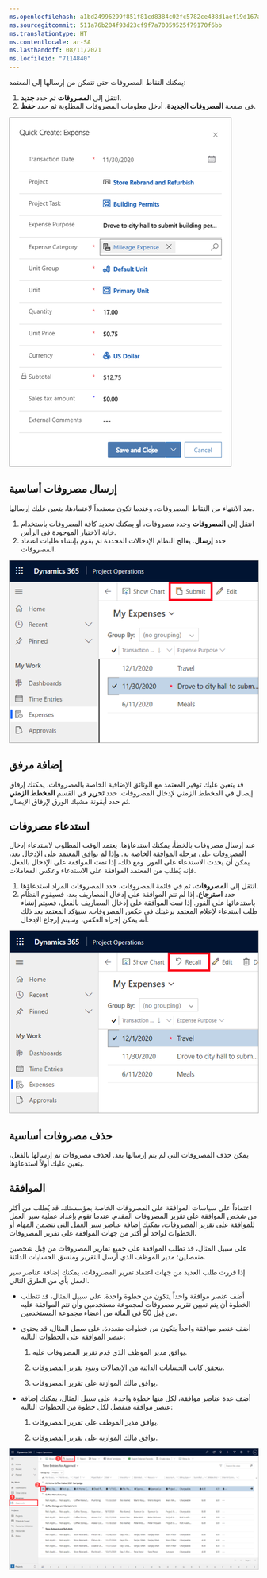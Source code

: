 ```yaml
---
ms.openlocfilehash: a1bd24996299f851f81cd8384c02fc5782ce438d1aef19d167a84edf34ffa19d
ms.sourcegitcommit: 511a76b204f93d23cf9f7a70059525f79170f6bb
ms.translationtype: HT
ms.contentlocale: ar-SA
ms.lasthandoff: 08/11/2021
ms.locfileid: "7114840"
---
```

يمكنك التقاط المصروفات حتى تتمكن من إرسالها إلى المعتمد:

1. انتقل إلى **المصروفات** ثم حدد **جديد**.
2. في صفحة **المصروفات الجديدة**، أدخل معلومات المصروفات المطلوبة ثم حدد **حفظ**.
 
![لقطة شاشة لصفحة إنشاء المصروفات بسرعة.](../media/create-expense-ss.png)

## <a name="submit-a-basic-expense"></a>إرسال مصروفات أساسية
بعد الانتهاء من التقاط المصروفات، وعندما تكون مستعداً لاعتمادها، يتعين عليك إرسالها.

1. انتقل إلى **المصروفات** وحدد مصروفات، أو يمكنك تحديد كافة المصروفات باستخدام خانة الاختيار الموجودة في الرأس.
2. حدد **إرسال**. يعالج النظام الإدخالات المحددة ثم يقوم بإنشاء طلبات اعتماد المصروفات.
 
![لقطة شاشة لصفحة "المصروفات" توضح الزر "إرسال".](../media/submit-expense-ss.png)

## <a name="add-an-attachment"></a>إضافة مرفق
قد يتعين عليك توفير المعتمد مع الوثائق الإضافية الخاصة بالمصروفات. يمكنك إرفاق إيصال في المخطط الزمني لإدخال المصروفات. حدد **تحرير** في القسم **المخطط الزمني** ثم حدد أيقونة مشبك الورق لإرفاق الإيصال.

## <a name="recall-an-expense"></a>استدعاء مصروفات
عند إرسال مصروفات بالخطأ، يمكنك استدعاؤها. يعتمد الوقت المطلوب لاستدعاء إدخال المصروفات على مرحلة الموافقة الخاصة به. وإذا لم يوافق المعتمد على الإدخال بعد، يمكن أن يحدث الاستدعاء على الفور. ومع ذلك، إذا تمت الموافقة على الإدخال بالفعل، فإنه يُطلب من المعتمد الموافقة على الاستدعاء وعكس المعاملات.

1. انتقل إلى **المصروفات**، ثم في قائمة المصروفات، حدد المصروفات المراد استدعاؤها.
2. حدد **استرجاع**. إذا لم تتم الموافقة على إدخال المصاريف بعد، فسيقوم النظام باستدعائها على الفور. إذا تمت الموافقة على إدخال المصاريف بالفعل، فسيتم إنشاء طلب استدعاء لإعلام المعتمد برغبتك في عكس المصروفات. سيؤكد المعتمد بعد ذلك أنه يمكن إجراء العكس، وسيتم إرجاع الإدخال.

![لقطة شاشة لصفحة "المصروفات" توضح الزر "استدعاء".](../media/recall-expense-ss.png)

## <a name="delete-a-basic-expense"></a>حذف مصروفات أساسية
يمكن حذف المصروفات التي لم يتم إرسالها بعد. لحذف مصروفات تم إرسالها بالفعل، يتعين عليك أولاً استدعاؤها.

## <a name="approval"></a>الموافقة
اعتماداً على سياسات الموافقة على المصروفات الخاصة بمؤسستك، قد يُطلب من أكثر من شخص الموافقة على تقرير المصروفات المقدم. عندما تقوم بإعداد عملية سير العمل للموافقة على تقرير المصروفات، يمكنك إضافة عناصر سير العمل التي تتضمن المهام أو الخطوات لواحد أو أكثر من جهات الموافقة على تقرير المصروفات. 

على سبيل المثال، قد تطلب الموافقة على جميع تقارير المصروفات من قِبل شخصين منفصلين: مدير الموظف الذي أرسل التقرير ومنسق الحسابات الدائنة.

إذا قررت طلب العديد من جهات اعتماد تقرير المصروفات، يمكنك إضافة عناصر سير العمل بأي من الطرق التالي.

- أضف عنصر موافقة واحداً يتكون من خطوة واحدة. على سبيل المثال، قد تتطلب الخطوة أن يتم تعيين تقرير مصروفات لمجموعة مستخدمين وأن تتم الموافقة عليه من قِبل 50 في المائة من أعضاء مجموعة المستخدمين.

- أضف عنصر موافقة واحداً يتكون من خطوات متعددة. على سبيل المثال، قد يحتوي عنصر الموافقة على الخطوات التالية:

  1. يوافق مدير الموظف الذي قدم تقرير المصروفات عليه.

  2. يتحقق كاتب الحسابات الدائنة من الإيصالات وبنود تقرير المصروفات.

  3. يوافق مالك الموازنة على تقرير المصروفات.

- أضف عدة عناصر موافقة، لكل منها خطوة واحدة. على سبيل المثال، يمكنك إضافة عنصر موافقة منفصل لكل خطوة من الخطوات التالية:

  1. يوافق مدير الموظف على تقرير المصروفات.

  2. يوافق مالك الموازنة على تقرير المصروفات.

[ ![لقطة شاشة لإدخالات الوقت لصفحة الموافقة مع ثلاث خطوات مشار إليها على الشاشة.](../media/approvals-ssm.png) ](../media/approvals-ssm.png#lightbox)


